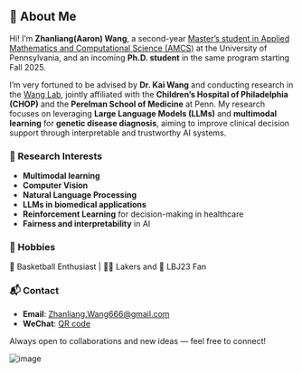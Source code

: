 ## 👋 About Me

Hi! I’m **Zhanliang(Aaron) Wang**, a second-year [Master’s student in Applied Mathematics and Computational Science (AMCS)](https://amcs.upenn.edu/) at the University of Pennsylvania, and an incoming **Ph.D. student** in the same program starting Fall 2025.

I’m very fortuned to be advised by **Dr. Kai Wang** and conducting research in the [Wang Lab](https://wglab.org/), jointly affiliated with the **Children’s Hospital of Philadelphia (CHOP)** and the **Perelman School of Medicine** at Penn. My research focuses on leveraging **Large Language Models (LLMs)** and **multimodal learning** for **genetic disease diagnosis**, aiming to improve clinical decision support through interpretable and trustworthy AI systems.

### 🔬 Research Interests
- **Multimodal learning** 
- **Computer Vision** 
- **Natural Language Processing** 
- **LLMs in biomedical applications**
- **Reinforcement Learning** for decision-making in healthcare
- **Fairness and interpretability** in AI

### 🎯 Hobbies

🏀 Basketball Enthusiast | 💜💛 Lakers and 👑 LBJ23 Fan

### 📬 Contact

- **Email**: [Zhanliang.Wang666@gmail.com](mailto:zhanliang.wang666@gmail.com)  
- **WeChat**: [QR code](../images/wechat_qr.jpg)

Always open to collaborations and new ideas — feel free to connect!

![image](https://github.com/user-attachments/assets/4579dc06-0bcf-40b5-816a-77abff706e68)

